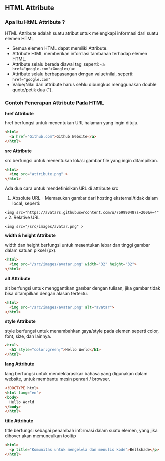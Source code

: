 ## HTML Attribute

### Apa Itu HtML Attribute ?
HTML Attribute adalah suatu atribut untuk melengkapi informasi dari suatu elemen HTML

- Semua elemen HTML dapat memiliki Attribute.
- Attribute HtML memberikan informasi tambahan terhadap elemen HTML.
- Attribute selalu berada diawal tag, seperti: `<a href="google.com">Google</a>`
- Attribute selalu berbapasangan dengan value/nilai, seperti: `href="google.com"`
- Value/Nilai dari attribute harus selalu dibungkus menggunakan double quote/petik dua (").


### Contoh Penerapan Attribute Pada HTML
**href Attribute**

href berfungsi untuk menentukan URL halaman yang ingin dituju.
```html 
<html>
  <a href="Github.com">Github Website</a>
</html>
```

**src Attribute**

src berfungsi untuk menentukan lokasi gambar file yang ingin ditampilkan.
```html
<html>
  <img src="attribute.png" >
</html>
```
Ada dua cara untuk mendefinisikan URL di attribute src

1. Absolute URL - Memasukan gambar dari hosting eksternal/tidak dalam local, seperti:

  `<img src="https://avatars.githubusercontent.com/u/76999048?s=200&v=4" >`
2. Relative URL

  `<img src="/src/images/avatar.png" >`

**width & height Attribute**

width dan height berfungsi untuk menentukan lebar dan tinggi gambar dalam satuan piksel (px).
```html
<html>
  <img src="/src/images/avatar.png" width="32" height="32">
</html>
```

**alt Attribute**

alt berfungsi untuk menggantikan gambar dengan tulisan, jika gambar tidak bisa ditampilkan dengan alasan tertentu.
```html
<html>
  <img src="/src/images/avatar.png" alt="avatar">
</html>
```

**style Attribute**

style berfungsi untuk menambahkan gaya/style pada elemen seperti color, font, size, dan lainnya.
```html
<html>
  <h1 style="color:green;">Hello World</h1>
</html>
```

**lang Attribute**

lang berfungsi untuk mendeklarasikan bahasa yang digunakan dalam website, untuk membantu mesin pencari / browser.
```html
<!DOCTYPE html>
<html lang="en">
<body>
  Hello World
</body>
</html>
```

**title Attribute**

title berfungsi sebagai penambah informasi dalam suatu elemen, yang jika dihover akan memunculkan tooltip
```html
<html>
  <p title="Komunitas untuk mengelola dan menulis kode">Bellshade</p>
</html>
```
